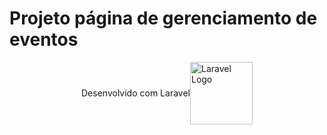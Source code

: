 <h1>Projeto página de gerenciamento de eventos</h1>
<span style='display:flex;justify-content:center;align-items:center;'>Desenvolvido com Laravel 
    <img src="https://raw.githubusercontent.com/laravel/art/master/logo-lockup/5%20SVG/2%20CMYK/1%20Full%20Color/laravel-logolockup-cmyk-red.svg" width="100" alt="Laravel Logo">
<span>
  


